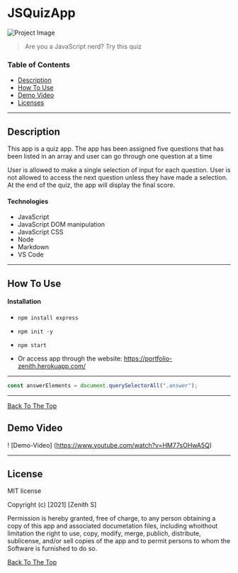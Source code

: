 # JSQuizApp

![Project Image](https://www.tutorialrepublic.com/lib/images/javascript-illustration.png)

> Are you a JavaScript nerd? Try this quiz


### Table of Contents

- [Description](#description)
- [How To Use](#how-to-use)
- [Demo Video](#demo-video)
- [Licenses](#licenses)

---

## Description

This app is a quiz app. The app has been assigned five questions that has been listed in an array and user can go through one question at a time 
  
User is allowed to make a single selection of input for each question. User is not allowed to access the next question unless they have made a selection. At the end of the quiz, the app will display the final score.

#### Technologies
- JavaScript
- JavaScript DOM manipulation
- JavaScript CSS
- Node
- Markdown
- VS Code

---

## How To Use

#### Installation
- `npm install express`
- `npm init -y`
- `npm start`


- Or access app through the website: https://portfolio-zenith.herokuapp.com/
---
```javascript
const answerElements = document.querySelectorAll(".answer");
```

---


[Back To The Top](#JS-Quiz-App)
## Demo Video
! [Demo-Video] (https://www.youtube.com/watch?v=HM77sOHwA5Q)

---

## License

MIT license

Copyright (c) [2021] [Zenith S]

Permission is hereby granted, free of charge, to any person obtaining a copy of this app and associated documetation files, including whoithout limitation the right to use, copy, modify, merge, publich, distribute, sublicense, and/or sell copies of the app and to permit persons to whom the Software is furnished to do so.

[Back To The Top](#JS-Quiz-App)




